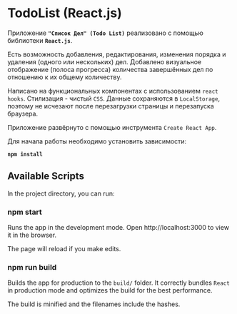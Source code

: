 
# TodoList (React.js)

Приложение **`"Список Дел" (Todo List)`** реализовано с помощью библиотеки **`React.js`**.

Есть возможность добавления, редактирования, изменения порядка и удаления (одного или нескольких) дел. Добавлено визуальное отображение (полоса прогресса) количества завершённых дел по отношению к их общему количеству.

Написано на функциональных компонентах с использованием `react hooks`. Стилизация - чистый `CSS`. Данные сохраняются в `LocalStorage`, поэтому не исчезают после перезагрузки страницы и перезапуска браузера.

Приложение развёрнуто с помощью инструмента `Create React App`.

Для начала работы необходимо установить зависимости:

**`npm install`**

## Available Scripts
In the project directory, you can run:

### npm start
Runs the app in the development mode.
Open http://localhost:3000 to view it in the browser.

The page will reload if you make edits.

### npm run build
Builds the app for production to the `build/` folder.
It correctly bundles `React` in production mode and optimizes the build for the best performance.

The build is minified and the filenames include the hashes.



